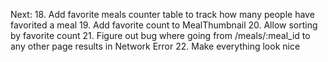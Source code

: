 Next:
18. Add favorite meals counter table to track how many people have favorited a meal
19. Add favorite count to MealThumbnail
20. Allow sorting by favorite count
21. Figure out bug where going from /meals/:meal_id to any other page results in Network Error
22. Make everything look nice
